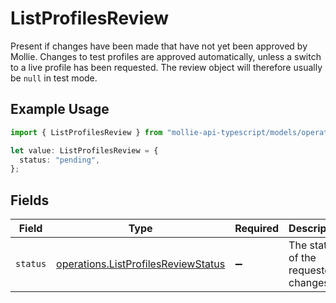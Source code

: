# ListProfilesReview

Present if changes have been made that have not yet been approved by Mollie. Changes to test profiles are approved
automatically, unless a switch to a live profile has been requested. The review object will therefore usually be
`null` in test mode.

## Example Usage

```typescript
import { ListProfilesReview } from "mollie-api-typescript/models/operations";

let value: ListProfilesReview = {
  status: "pending",
};
```

## Fields

| Field                                                                                      | Type                                                                                       | Required                                                                                   | Description                                                                                | Example                                                                                    |
| ------------------------------------------------------------------------------------------ | ------------------------------------------------------------------------------------------ | ------------------------------------------------------------------------------------------ | ------------------------------------------------------------------------------------------ | ------------------------------------------------------------------------------------------ |
| `status`                                                                                   | [operations.ListProfilesReviewStatus](../../models/operations/listprofilesreviewstatus.md) | :heavy_minus_sign:                                                                         | The status of the requested changes.                                                       | pending                                                                                    |